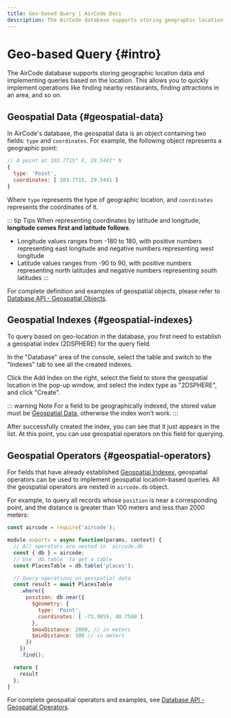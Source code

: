 ```yaml
---
title: Geo-based Query | AirCode Docs
description: The AirCode database supports storing geographic location data and implementing queries based on the location.
---
```


# Geo-based Query {#intro}

The AirCode database supports storing geographic location data and implementing queries based on the location. This allows you to quickly implement operations like finding nearby restaurants, finding attractions in an area, and so on.

## Geospatial Data {#geospatial-data}

In AirCode's database, the geospatial data is an object containing two fields: `type` and `coordinates`. For example, the following object represents a geographic point:

```js
// A point at 103.7715° E, 29.5441° N
{
  type: 'Point',
  coordinates: [ 103.7715, 29.5441 ]
}
```

Where `type` represents the type of geographic location, and `coordinates` represents the coordinates of it.

::: tip Tips
When representing coordinates by latitude and longitude, __longitude comes first and latitude follows__.
- Longitude values ranges from -180 to 180, with positive numbers representing east longitude and negative numbers representing west longitude
- Latitude values ranges from -90 to 90, with positive numbers representing north latitudes and negative numbers representing south latitudes
  :::

For complete definition and examples of geospatial objects, please refer to [Database API - Geospatial Objects](/reference/server/database-api#geospatial-objects).

## Geospatial Indexes {#geospatial-indexes}

To query based on geo-location in the database, you first need to establish a geospatial index (2DSPHERE) for the query field.

In the "Database" area of the console, select the table and switch to the "Indexes" tab to see all the created indexes.

Click the Add Index on the right, select the field to store the geospatial location in the pop-up window, and select the index type as "2DSPHERE", and click "Create".

::: warning Note
For a field to be geographically indexed, the stored value must be [Geospatial Data](#geospatial-data), otherwise the index won't work.
:::

After successfully created the index, you can see that it just appears in the list. At this point, you can use geospatial operators on this field for querying.

## Geospatial Operators {#geospatial-operators}

For fields that have already established [Geospatial Indexex](#geospatial-indexes), geospatial operators can be used to implement geospatial location-based queries. All the geospatial operators are nested in `aircode.db` object.

For example, to query all records whose `position` is near a corresponding point, and the distance is greater than 100 meters and less than 2000 meters:

```js
const aircode = require('aircode');

module.exports = async function(params, context) {
  // All operators are nested in `aircode.db`
  const { db } = aircode;
  // Use `db.table` to get a table
  const PlacesTable = db.table('places');

  // Query operations on geospatial data
  const result = await PlacesTable
    .where({
      position: db.near({
        $geometry: {
          type: 'Point',
          coordinates: [ -73.9855, 40.7580 ]
        },
        $maxDistance: 2000, // in meters
        $minDistance: 100 // in meters
      })
    })
    .find();

  return {
    result
  };
}
```

For complete geospatial operators and examples, see [Database API - Geospatial Operators](/reference/server/database-api#geospatial-operators).

